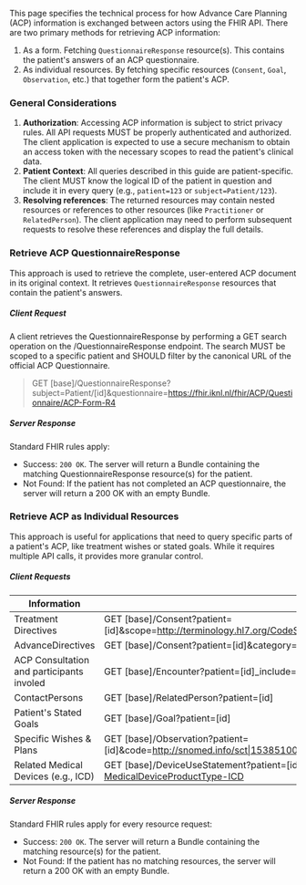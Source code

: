 This page specifies the technical process for how Advance Care Planning (ACP) information is exchanged between actors using the FHIR API. There are two primary methods for retrieving ACP information:

1. As a form. Fetching `QuestionnaireResponse` resource(s). This contains the patient's answers of an ACP questionnaire.
2. As individual resources. By fetching specific resources (`Consent`, `Goal`, `Observation`, etc.) that together form the patient's ACP.

### General Considerations

1. **Authorization**: Accessing ACP information is subject to strict privacy rules. All API requests MUST be properly authenticated and authorized. The client application is expected to use a secure mechanism to obtain an access token with the necessary scopes to read the patient's clinical data.
2. **Patient Context**: All queries described in this guide are patient-specific. The client MUST know the logical ID of the patient in question and include it in every query (e.g., `patient=123` or `subject=Patient/123`). 
3. **Resolving references**: The returned resources may contain nested resources or references to other resources (like `Practitioner` or `RelatedPerson`). The client application may need to perform subsequent requests to resolve these references and display the full details.

### Retrieve ACP QuestionnaireResponse

This approach is used to retrieve the complete, user-entered ACP document in its original context. It retrieves `QuestionnaireResponse` resources that contain the patient's answers.

##### Client Request

A client retrieves the QuestionnaireResponse by performing a GET search operation on the /QuestionnaireResponse endpoint. The search MUST be scoped to a specific patient and SHOULD filter by the canonical URL of the official ACP Questionnaire.

> GET [base]/QuestionnaireResponse?subject=Patient/[id]&questionnaire=https://fhir.iknl.nl/fhir/ACP/Questionnaire/ACP-Form-R4

##### Server Response

Standard FHIR rules apply: 

* Success: `200 OK`. The server will return a Bundle containing the matching QuestionnaireResponse resource(s) for the patient.
* Not Found: If the patient has not completed an ACP questionnaire, the server will return a 200 OK with an empty Bundle.

### Retrieve ACP as Individual Resources

This approach is useful for applications that need to query specific parts of a patient's ACP, like treatment wishes or stated goals. While it requires multiple API calls, it provides more granular control.

##### Client Requests

| Information | Search URL|
|-|-|
|Treatment Directives | GET [base]/Consent?patient=[id]&scope=http://terminology.hl7.org/CodeSystem/consentscope\|treatment&category=http://snomed.info/sct\|129125009|
|AdvanceDirectives|GET [base]/Consent?patient=[id]&category=http://terminology.hl7.org/CodeSystem/consentcategorycodes\|acd|
|ACP Consultation and participants involed |GET [base]/Encounter?patient=[id]_include=Encounter:participant|
|ContactPersons | GET [base]/RelatedPerson?patient=[id]|
|Patient's Stated Goals|GET [base]/Goal?patient=[id]|
|Specific Wishes & Plans |GET [base]/Observation?patient=[id]&code=http://snomed.info/sct\|153851000146100,395091006,340171000146104,247751003
|Related Medical Devices (e.g., ICD)|GET [base]/DeviceUseStatement?patient=[id]&_has:Device:device:type:in=https://fhir.iknl.nl/fhir/ValueSet/ACP-MedicalDeviceProductType-ICD |


##### Server Response

Standard FHIR rules apply for every resource request: 

* Success: `200 OK`. The server will return a Bundle containing the matching resource(s) for the patient.
* Not Found: If the patient has no matching resources, the server will return a 200 OK with an empty Bundle.